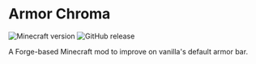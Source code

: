 # Armor Chroma

![Minecraft version](https://img.shields.io/badge/minecraft-1.8-69C12E.svg) ![GitHub release](https://img.shields.io/github/release/mccreery/armor-chroma.svg)

A Forge-based Minecraft mod to improve on vanilla's default armor bar.
